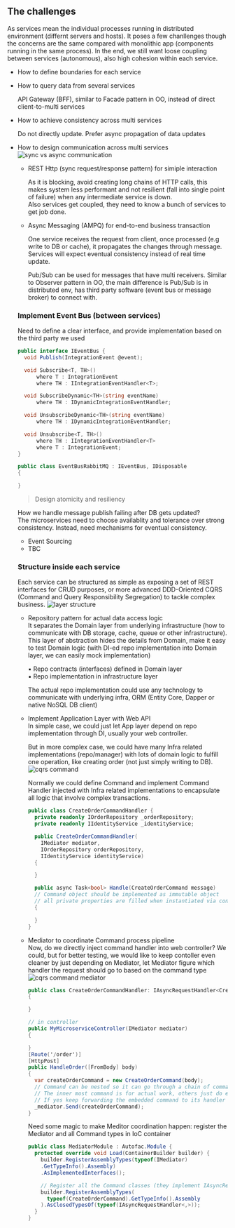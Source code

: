 ## The challenges 
As services mean the individual processes running in distributed environment (differnt servers and hosts). It poses a few chanllenges though the concerns are the same compared with monolithic app (components running in the same process). In the end, we still want loose coupling between services (autonomous), also high cohesion within each service. 

- How to define boundaries for each service  

- How to query data from several services  
  
  API Gateway (BFF), similar to Facade pattern in OO, instead of direct client-to-multi services

- How to achieve consistency across multi services 

  Do not directly update. Prefer async propagation of data updates 

- How to design communication across multi services  
  ![sync vs async communication](assets/sync-async.jpg)

  - REST Http (sync request/response pattern) for simiple interaction   
  
    As it is blocking, avoid creating long chains of HTTP calls, this makes system less performant and not resilient (fall into single point of failure) when any intermediate service is down.  
    Also services get coupled, they need to know a bunch of services to get job done. 

  - Async Messaging (AMPQ) for end-to-end business transaction

    One service receives the request from client, once processed (e.g write to DB or cache), it propagates the changes through message. Services will expect eventual consistency instead of real time update.

    Pub/Sub can be used for messages that have multi receivers. Similar to Observer pattern in OO, the main difference is Pub/Sub is in distributed env, has third party software (event bus or message broker) to connect with.
  
  ### Implement Event Bus (between services)

  Need to define a clear interface, and provide implementation based on the third party we used 
  ```cs
  public interface IEventBus {
    void Publish(IntegrationEvent @event);

    void Subscribe<T, TH>()
        where T : IntegrationEvent
        where TH : IIntegrationEventHandler<T>;

    void SubscribeDynamic<TH>(string eventName)
        where TH : IDynamicIntegrationEventHandler;

    void UnsubscribeDynamic<TH>(string eventName)
        where TH : IDynamicIntegrationEventHandler;

    void Unsubscribe<T, TH>()
        where TH : IIntegrationEventHandler<T>
        where T : IntegrationEvent;
  }

  public class EventBusRabbitMQ : IEventBus, IDisposable 
  {

  }
  ```
  > Design atomicity and resiliency
  
  How we handle message publish failing after DB gets updated?      
  The microservices need to choose availablity and tolerance over strong consistency. Instead, need mechanisms for eventual consistency.
  - Event Sourcing 
  - TBC


  ### Structure inside each service
  Each service can be structured as simple as exposing a set of REST interfaces for CRUD purposes, or more advanced DDD-Oriented CQRS (Command and Query Responsibility Segregation) to tackle complex business.
  ![layer structure](assets/layered-structure-within-service.png)

  - Repository pattern for actual data access logic   
    It separates the Domain layer from underlying infrastructure (how to communicate with DB storage, cache, queue or other infrastructure). This layer of abstraction hides the details from Domain, make it easy to test Domain logic (with DI-ed repo implementation into Domain layer, we can easily mock implementation)   

    ▪︎ Repo contracts (interfaces) defined in Domain layer   
    ▪︎ Repo implementation in infrastructure layer 

    The actual repo implementation could use any technology to communicate with underlying infra, ORM (Entity Core, Dapper or native NoSQL DB client)

  - Implement Application Layer with Web API   
    In simple case, we could just let App layer depend on repo implementation through DI, usually your web controller.  

    But in more complex case, we could have many Infra related implementations (repo/manager) with lots of domain logic to fulfill one operation, like creating order (not just simply writing to DB).   
    ![cqrs command](assets/cqrs-command.jpg)

    Normally we could define Command and implement Command Handler injected with Infra related implementations to encapsulate all logic that involve complex transactions. 
    ```cs
    public class CreateOrderCommandHandler {
      private readonly IOrderRepository _orderRepository;
      private readonly IIdentityService _identityService;

      public CreateOrderCommandHandler(
        IMediator mediator, 
        IOrderRepository orderRepository, 
        IIdentityService identityService)
      {

      }

      public async Task<bool> Handle(CreateOrderCommand message)
      // Command object should be implemented as immutable object
      // all private properties are filled when instantiated via constructor 
      {

      }
    }
    ```

  - Mediator to coordinate Command process pipeline   
    Now, do we directly inject command handler into web controller? We could, but for better testing, we would like to keep contoller even cleaner by just depending on Mediator, let Mediator figure which handler the request should go to based on the command type 
    ![cqrs command mediator](assets/cqrs-command-with-mediator.jpg)
 
    ```cs
    public class CreateOrderCommandHandler: IAsyncRequestHandler<CreateOrderCommand, bool>
    {

    }

    // in controller
    public MyMicroserviceController(IMediator mediator)
    {

    }
    [Route('/order')]
    [HttpPost]
    public HandleOrder([FromBody] body)
    {
      var createOrderCommand = new CreateOrderCommand(body);
      // Command can be nested so it can go through a chain of command handler 
      // The inner most command is for actual work, others just do extra thing, like check if the order exists
      // If yes keep forwarding the embedded command to its handler
      _mediator.Send(createOrderCommand);
    }
    ```
    Need some magic to make Meditor coordination happen: register the Mediator and all Command types in IoC container 
    ```cs
    public class MediatorModule : Autofac.Module {
      protected override void Load(ContainerBuilder builder) {
        builder.RegisterAssemblyTypes(typeof(IMediator)
        .GetTypeInfo().Assembly)
        .AsImplementedInterfaces();

        // Register all the Command classes (they implement IAsyncRequestHandler) 
        builder.RegisterAssemblyTypes(
          typeof(CreateOrderCommand).GetTypeInfo().Assembly
        ).AsClosedTypesOf(typeof(IAsyncRequestHandler<,>));
      } 
    }
    ```